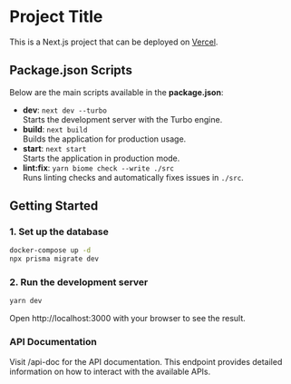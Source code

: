 # Project Title

This is a Next.js project that can be deployed on [Vercel](https://vercel.com).

## Package.json Scripts

Below are the main scripts available in the **package.json**:

- **dev**: `next dev --turbo`  
  Starts the development server with the Turbo engine.
- **build**: `next build`  
  Builds the application for production usage.
- **start**: `next start`  
  Starts the application in production mode.
- **lint:fix**: `yarn biome check --write ./src`  
  Runs linting checks and automatically fixes issues in `./src`.

## Getting Started

### 1. Set up the database

```bash
docker-compose up -d
npx prisma migrate dev
```

### 2. Run the development server

```bash
yarn dev
```

Open http://localhost:3000 with your browser to see the result.

### API Documentation

Visit /api-doc for the API documentation. This endpoint provides detailed information on how to interact with the available APIs.
